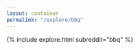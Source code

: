 ```yaml
---
layout: container
permalink: "/explore/bbq"
---
```


<link rel="stylesheet" type="text/css" href="/static/css/explore.css">
{% include explore.html subreddit="bbq" %}
